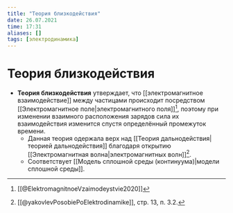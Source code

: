 ```yaml
---
title: "Теория близкодействия"
date: 26.07.2021
time: 17:31
aliases: []
tags: [электродинамика]
---
```


# Теория близкодействия

- **Теория близкодействия** утверждает, что [[электромагнитное взаимодействие]] между частицами происходит посредством [[Электромагнитное поле|электромагнитного поля]][^1], поэтому при изменении взаимного расположения зарядов сила их взаимодействия изменится спустя определённый промежуток времени.
	- Данная теория одержала верх над [[Теория дальнодействия|теорией дальнодействия]] благодаря открытию [[Электромагнитная волна|электромагнитных волн]][^2]. 
	- Соответствует [[Модель сплошной среды (континуума)|модели сплошной среды]].

[^1]: [[@ElektromagnitnoeVzaimodeystvie2020]]
[^2]: [[@yakovlevPosobiePoElektrodinamike]], стр. 13, п. 3.2.